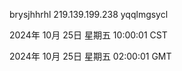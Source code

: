 brysjhhrhl 219.139.199.238 yqqlmgsycl

2024年 10月 25日 星期五 10:00:01 CST

2024年 10月 25日 星期五 02:00:01 GMT

